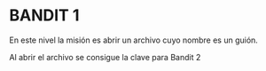 # BANDIT 1

En este nivel la misión es abrir un archivo cuyo nombre es un guión. 

Al abrir el archivo se consigue la clave para Bandit 2

